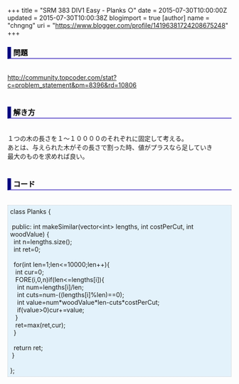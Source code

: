 +++
title = "SRM 383 DIV1 Easy - Planks ○"
date = 2015-07-30T10:00:00Z
updated = 2015-07-30T10:00:38Z
blogimport = true 
[author]
	name = "chngng"
	uri = "https://www.blogger.com/profile/14196381724208675248"
+++

<div dir="ltr" style="text-align: left;" trbidi="on"><h3 style="border-bottom: 2px solid slateblue; border-left: 8px solid navy; color: black; padding: 0px 0px 1px 5px;">問題 <br /></h3><br /><a href="http://community.topcoder.com/stat?c=problem_statement&amp;pm=8396&amp;rd=10806" target="_blank">http://community.topcoder.com/stat?c=problem_statement&amp;pm=8396&amp;rd=10806</a><br /><br /><h3 style="border-bottom: 2px solid slateblue; border-left: 8px solid navy; color: black; padding: 0px 0px 1px 5px;">解き方 </h3><br />１つの木の長さを１〜１００００のそれぞれに固定して考える。<br />あとは、与えられた木がその長さで割った時、値がプラスなら足していき<br />最大のものを求めれば良い。<br /><br /><h3 style="border-bottom: 2px solid slateblue; border-left: 8px solid navy; color: black; padding: 0px 0px 1px 5px;">コード </h3><br /><div style="background-color: #e3f2fb; border: 1px dotted #CCCCCC; padding: 5px;">class Planks {<br /><br /><span class="Apple-tab-span" style="white-space: pre;"> </span>public: int makeSimilar(vector&lt;int&gt; lengths, int costPerCut, int woodValue) {<br /><span class="Apple-tab-span" style="white-space: pre;">  </span>int n=lengths.size();<br /><span class="Apple-tab-span" style="white-space: pre;">  </span>int ret=0;<br /><br /><span class="Apple-tab-span" style="white-space: pre;">  </span>for(int len=1;len&lt;=10000;len++){<br /><span class="Apple-tab-span" style="white-space: pre;">   </span>int cur=0;<br /><span class="Apple-tab-span" style="white-space: pre;">   </span>FORE(i,0,n)if(len&lt;=lengths[i]){<br /><span class="Apple-tab-span" style="white-space: pre;">    </span>int num=lengths[i]/len;<br /><span class="Apple-tab-span" style="white-space: pre;">    </span>int cuts=num-((lengths[i]%len)==0);<br /><span class="Apple-tab-span" style="white-space: pre;">    </span>int value=num*woodValue*len-cuts*costPerCut;<br /><span class="Apple-tab-span" style="white-space: pre;">    </span>if(value&gt;0)cur+=value;<br /><span class="Apple-tab-span" style="white-space: pre;">   </span>}<br /><span class="Apple-tab-span" style="white-space: pre;">   </span>ret=max(ret,cur);<br /><span class="Apple-tab-span" style="white-space: pre;">  </span>}<br /><br /><span class="Apple-tab-span" style="white-space: pre;">  </span>return ret;<br /><span class="Apple-tab-span" style="white-space: pre;"> </span>}<br /><br />};</div></div>
